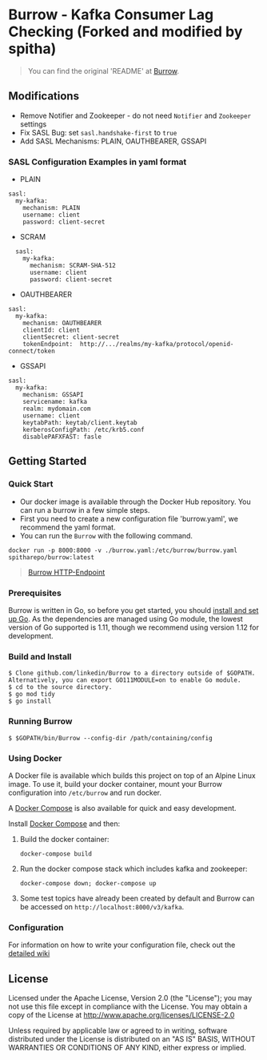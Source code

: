 # Burrow - Kafka Consumer Lag Checking (Forked and modified by spitha)
> You can find the original 'README' at [Burrow](https://github.com/linkedin/Burrow).

## Modifications
* Remove Notifier and Zookeeper - do not need `Notifier` and `Zookeeper` settings
* Fix SASL Bug: set `sasl.handshake-first` to `true`
* Add SASL Mechanisms: PLAIN, OAUTHBEARER, GSSAPI

### SASL Configuration Examples in yaml format
- PLAIN
```
sasl:
  my-kafka:
    mechanism: PLAIN
    username: client
    password: client-secret
```

- SCRAM
```
  sasl:
    my-kafka:
      mechanism: SCRAM-SHA-512
      username: client
      password: client-secret
```

- OAUTHBEARER
```
sasl:
  my-kafka:
    mechanism: OAUTHBEARER
    clientId: client
    clientSecret: client-secret
    tokenEndpoint:  http://.../realms/my-kafka/protocol/openid-connect/token
```

- GSSAPI
```
sasl:
  my-kafka:
    mechanism: GSSAPI
    servicename: kafka
    realm: mydomain.com
    username: client
    keytabPath: keytab/client.keytab
    kerberosConfigPath: /etc/krb5.conf
    disablePAFXFAST: fasle
```

## Getting Started
### Quick Start
* Our docker image is available through the Docker Hub repository. You can run a burrow in a few simple steps.
* First you need to create a new configuration file 'burrow.yaml', we recommend the yaml format.
* You can run the `Burrow` with the following command.
```
docker run -p 8000:8000 -v ./burrow.yaml:/etc/burrow/burrow.yaml spitharepo/burrow:latest
```
> [Burrow HTTP-Endpoint](https://github.com/linkedin/Burrow/wiki/HTTP-Endpoint)

### Prerequisites
Burrow is written in Go, so before you get started, you should [install and set up Go](https://golang.org/doc/install). As the dependencies
are managed using Go module, the lowest version of Go supported is 1.11, though we recommend using version 1.12 for development.

### Build and Install
```
$ Clone github.com/linkedin/Burrow to a directory outside of $GOPATH. Alternatively, you can export GO111MODULE=on to enable Go module.
$ cd to the source directory.
$ go mod tidy
$ go install
```

### Running Burrow
```
$ $GOPATH/bin/Burrow --config-dir /path/containing/config
```

### Using Docker
A Docker file is available which builds this project on top of an Alpine Linux image.
To use it, build your docker container, mount your Burrow configuration into `/etc/burrow` and run docker.

A [Docker Compose](docker-compose.yml) is also available for quick and easy development.

Install [Docker Compose](https://docs.docker.com/compose/) and then:

1. Build the docker container:
   ```
   docker-compose build
   ```

2. Run the docker compose stack which includes kafka and zookeeper:
   ```
   docker-compose down; docker-compose up
   ```

3. Some test topics have already been created by default and Burrow can be accessed on `http://localhost:8000/v3/kafka`.


### Configuration
For information on how to write your configuration file, check out the [detailed wiki](https://github.com/linkedin/Burrow/wiki)

## License
Licensed under the Apache License, Version 2.0 (the "License"); you may not use this file except in compliance with the License.
You may obtain a copy of the License at http://www.apache.org/licenses/LICENSE-2.0

Unless required by applicable law or agreed to in writing, software distributed under the License is distributed on an "AS IS" BASIS, WITHOUT WARRANTIES OR
CONDITIONS OF ANY KIND, either express or implied.
